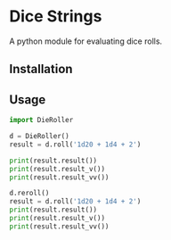 # Dice Strings

A python module for evaluating dice rolls.

## Installation

## Usage
```python
import DieRoller

d = DieRoller()
result = d.roll('1d20 + 1d4 + 2')

print(result.result())
print(result.result_v())
print(result.result_vv())

d.reroll()
result = d.roll('1d20 + 1d4 + 2')
print(result.result())
print(result.result_v())
print(result.result_vv())
```


